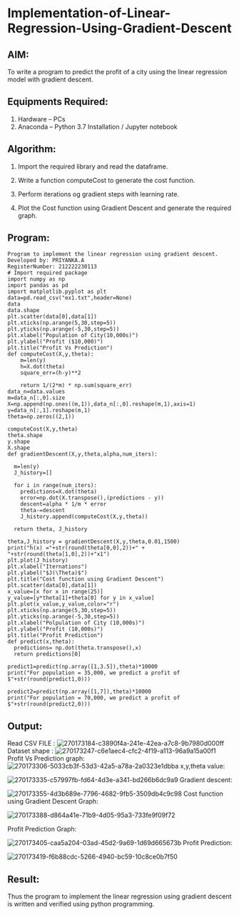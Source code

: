 # Implementation-of-Linear-Regression-Using-Gradient-Descent

## AIM:
To write a program to predict the profit of a city using the linear regression model with gradient descent.

## Equipments Required:
1. Hardware – PCs
2. Anaconda – Python 3.7 Installation / Jupyter notebook

## Algorithm:

  1. Import the required library and read the dataframe.

  2. Write a function computeCost to generate the cost function.

  3. Perform iterations og gradient steps with learning rate.

  4. Plot the Cost function using Gradient Descent and generate the required graph.

 

## Program:
```
Program to implement the linear regression using gradient descent.
Developed by: PRIYANKA.A
RegisterNumber: 212222230113
# Import required package
import numpy as np
import pandas as pd
import matplotlib.pyplot as plt
data=pd.read_csv("ex1.txt",header=None)
data
data.shape
plt.scatter(data[0],data[1])
plt.xticks(np.arange(5,30,step=5))
plt.yticks(np.arange(-5,30,step=5))
plt.xlabel("Population of City(10,000s)")
plt.ylabel("Profit ($10,000)")
plt.title("Profit Vs Prediction")
def computeCost(X,y,theta):
    m=len(y)
    h=X.dot(theta)
    square_err=(h-y)**2

    return 1/(2*m) * np.sum(square_err)
data_n=data.values
m=data_n[:,0].size
X=np.append(np.ones((m,1)),data_n[:,0].reshape(m,1),axis=1)
y=data_n[:,1].reshape(m,1)
theta=np.zeros((2,1))

computeCost(X,y,theta)
theta.shape
y.shape
X.shape
def gradientDescent(X,y,theta,alpha,num_iters):
  
  m=len(y)
  J_history=[]

  for i in range(num_iters):
    predictions=X.dot(theta)
    error=np.dot(X.transpose(),(predictions - y))
    descent=alpha * 1/m * error
    theta-=descent
    J_history.append(computeCost(X,y,theta))

  return theta, J_history
  
theta,J_history = gradientDescent(X,y,theta,0.01,1500)
print("h(x) ="+str(round(theta[0,0],2))+" + "+str(round(theta[1,0],2))+"x1")
plt.plot(J_history)
plt.xlabel("Iternations")
plt.ylabel("$J(\Theta)$")
plt.title("Cost function using Gradient Descent")
plt.scatter(data[0],data[1])
x_value=[x for x in range(25)]
y_value=[y*theta[1]+theta[0] for y in x_value]
plt.plot(x_value,y_value,color="r")
plt.xticks(np.arange(5,30,step=5))
plt.yticks(np.arange(-5,30,step=5))
plt.xlabel("Polpulation of City (10,000s)")
plt.ylabel("Profit (10,000s)")
plt.title("Profit Prediction")
def predict(x,theta):
  predictions= np.dot(theta.transpose(),x)
  return predictions[0]
  
predict1=predict(np.array([1,3.5]),theta)*10000
print("For population = 35,000, we predict a profit of $"+str(round(predict1,0)))

predict2=predict(np.array([1,7]),theta)*10000
print("For population = 70,000, we predict a profit of $"+str(round(predict2,0)))
```
## Output:
Read CSV FILE :
![270173184-c3890f4a-241e-42ea-a7c8-9b7980d000ff](https://github.com/PriyankaAnnadurai/Implementation-of-Linear-Regression-Using-Gradient-Descent/assets/118351569/83ae155e-6d6d-41f2-8675-db2869e10897)
Dataset shape :
![270173247-c6e1aec4-cfc2-4f19-a113-96a9a15a00f1](https://github.com/PriyankaAnnadurai/Implementation-of-Linear-Regression-Using-Gradient-Descent/assets/118351569/fc57ce2c-5ecb-436f-bce7-e112c2fb50dc)
Profit Vs Prediction graph:
![270173306-5033cb3f-53d3-42a5-a78a-2a0323e1dbba](https://github.com/PriyankaAnnadurai/Implementation-of-Linear-Regression-Using-Gradient-Descent/assets/118351569/43acb6fa-2e0a-424f-a783-801eadb7432f)
x,y,theta value:

![270173335-c57997fb-fd64-4d3e-a341-bd266b6dc9a9](https://github.com/PriyankaAnnadurai/Implementation-of-Linear-Regression-Using-Gradient-Descent/assets/118351569/e84a8833-ace3-4e57-b85d-a4353ba3e94a)
Gradient descent:

![270173355-4d3b689e-7796-4682-9fb5-3509db4c9c98](https://github.com/PriyankaAnnadurai/Implementation-of-Linear-Regression-Using-Gradient-Descent/assets/118351569/eec1fdfe-4f4a-4cea-9045-d7cf4b69fe1e)
Cost function using Gradient Descent Graph:

![270173388-d864a41e-71b9-4d05-95a3-733fe9f09f72](https://github.com/PriyankaAnnadurai/Implementation-of-Linear-Regression-Using-Gradient-Descent/assets/118351569/c56b85e9-7611-4a38-9887-951b6f7147a5)

Profit Prediction Graph:

![270173405-caa5a204-03ad-45d2-9a69-1d69d665673b](https://github.com/PriyankaAnnadurai/Implementation-of-Linear-Regression-Using-Gradient-Descent/assets/118351569/00b307cb-bd16-4f04-a419-01e8a5e4ba1c)
Profit Prediction:

![270173419-f6b88cdc-5266-4940-bc59-10c8ce0b7f50](https://github.com/PriyankaAnnadurai/Implementation-of-Linear-Regression-Using-Gradient-Descent/assets/118351569/158d456b-bc07-4501-96d5-92256e99aa4e)

## Result:
Thus the program to implement the linear regression using gradient descent is written and verified using python programming.
